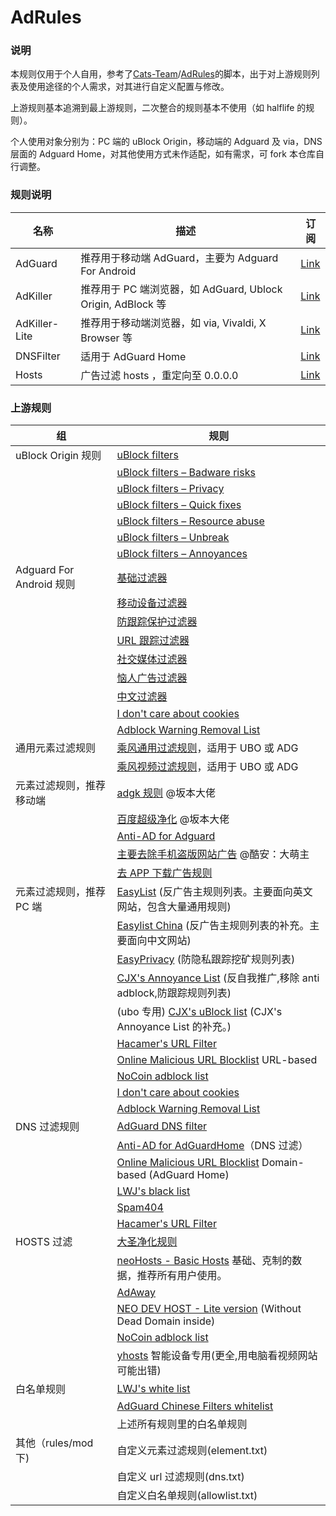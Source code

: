 # AdRules

### 说明

本规则仅用于个人自用，参考了[Cats-Team](https://github.com/Cats-Team)/[AdRules](https://github.com/Cats-Team/AdRules)的脚本，出于对上游规则列表及使用途径的个人需求，对其进行自定义配置与修改。

上游规则基本追溯到最上游规则，二次整合的规则基本不使用（如 halflife 的规则）。

个人使用对象分别为：PC 端的 uBlock Origin，移动端的 Adguard 及 via，DNS 层面的 Adguard Home，对其他使用方式未作适配，如有需求，可 fork 本仓库自行调整。

### 规则说明

| 名称          | 描述                                                        | 订阅                                                                              |
| ------------- | ----------------------------------------------------------- | --------------------------------------------------------------------------------- |
| AdGuard       | 推荐用于移动端 AdGuard，主要为 Adguard For Android          | [Link](https://raw.githubusercontent.com/PhoenixLjw/AdRules/main/adguard.txt)     |
| AdKiller      | 推荐用于 PC 端浏览器，如 AdGuard, Ublock Origin, AdBlock 等 | [Link](https://raw.githubusercontent.com/PhoenixLjw/AdRules/main/filter.txt)      |
| AdKiller-Lite | 推荐用于移动端浏览器，如 via, Vivaldi, X Browser 等         | [Link](https://raw.githubusercontent.com/PhoenixLjw/AdRules/main/filter-lite.txt) |
| DNSFilter     | 适用于 AdGuard Home                                         | [Link](https://raw.githubusercontent.com/PhoenixLjw/AdRules/main/dns.txt)         |
| Hosts         | 广告过滤 hosts ，重定向至 0.0.0.0                           | [Link](https://raw.githubusercontent.com/PhoenixLjw/AdRules/main/hosts.txt)       |

### 上游规则

| 组                       | 规则                                                                                                                                              |
| ------------------------ | ------------------------------------------------------------------------------------------------------------------------------------------------- |
| uBlock Origin 规则       | [uBlock filters](https://raw.githubusercontent.com/uBlockOrigin/uAssets/master/filters/filters.txt)                                               |
|                          | [uBlock filters – Badware risks](https://raw.githubusercontent.com/uBlockOrigin/uAssets/master/filters/badware.txt)                               |
|                          | [uBlock filters – Privacy](https://raw.githubusercontent.com/uBlockOrigin/uAssets/master/filters/privacy.txt)                                     |
|                          | [uBlock filters – Quick fixes](https://raw.githubusercontent.com/uBlockOrigin/uAssets/master/filters/quick-fixes.txt)                             |
|                          | [uBlock filters – Resource abuse](https://raw.githubusercontent.com/uBlockOrigin/uAssets/master/filters/resource-abuse.txt)                       |
|                          | [uBlock filters – Unbreak](https://raw.githubusercontent.com/uBlockOrigin/uAssets/master/filters/unbreak.txt)                                     |
|                          | [uBlock filters – Annoyances](https://raw.githubusercontent.com/uBlockOrigin/uAssets/master/filters/annoyances.txt)                               |
| Adguard For Android 规则 | [基础过滤器](https://filters.adtidy.org/android/filters/2_optimized.txt)                                                                          |
|                          | [移动设备过滤器](https://filters.adtidy.org/android/filters/11_optimized.txt)                                                                     |
|                          | [防跟踪保护过滤器](https://filters.adtidy.org/android/filters/3_optimized.txt)                                                                    |
|                          | [URL 跟踪过滤器](https://filters.adtidy.org/android/filters/17_optimized.txt)                                                                     |
|                          | [社交媒体过滤器](https://filters.adtidy.org/android/filters/4_optimized.txt)                                                                      |
|                          | [恼人广告过滤器](https://filters.adtidy.org/android/filters/14_optimized.txt)                                                                     |
|                          | [中文过滤器](https://filters.adtidy.org/android/filters/224_optimized.txt)                                                                        |
|                          | [I don't care about cookies](https://www.i-dont-care-about-cookies.eu/abp/)                                                                       |
|                          | [Adblock Warning Removal List](https://easylist-downloads.adblockplus.org/antiadblockfilters.txt)                                                 |
| 通用元素过滤规则         | [乘风通用过滤规则](https://raw.githubusercontent.com/xinggsf/Adblock-Plus-Rule/master/rule.txt)，适用于 UBO 或 ADG                                |
|                          | [乘风视频过滤规则](https://raw.githubusercontent.com/xinggsf/Adblock-Plus-Rule/master/mv.txt)，适用于 UBO 或 ADG                                  |
| 元素过滤规则，推荐移动端 | [adgk 规则](https://raw.githubusercontent.com/banbendalao/ADgk/master/ADgk.txt) @坂本大佬                                                         |
|                          | [百度超级净化](https://raw.githubusercontent.com/banbendalao/ADgk/master/kill-baidu-ad.txt) @坂本大佬                                             |
|                          | [Anti-AD for Adguard](https://raw.githubusercontent.com/privacy-protection-tools/anti-AD/master/anti-ad-adguard.txt)                              |
|                          | [主要去除手机盗版网站广告](https://raw.githubusercontent.com/damengzhu/banad/main/jiekouAD.txt) @酷安：大萌主                                     |
|                          | [去 APP 下载广告规则](https://raw.githubusercontent.com/Noyllopa/NoAppDownload/master/NoAppDownload.txt)                                          |
| 元素过滤规则，推荐 PC 端 | [EasyList](https://easylist.to/easylist/easylist.txt) (反广告主规则列表。主要面向英文网站，包含大量通用规则)                                      |
|                          | [Easylist China](https://easylist-downloads.adblockplus.org/easylistchina.txt) (反广告主规则列表的补充。主要面向中文网站)                         |
|                          | [EasyPrivacy](https://easylist.to/easylist/easyprivacy.txt) (防隐私跟踪挖矿规则列表)                                                              |
|                          | [CJX's Annoyance List](https://raw.githubusercontent.com/cjx82630/cjxlist/master/cjx-annoyance.txt) (反自我推广,移除 anti adblock,防跟踪规则列表) |
|                          | (ubo 专用) [CJX's uBlock list](https://raw.githubusercontent.com/cjx82630/cjxlist/master/cjx-ublock.txt) (CJX's Annoyance List 的补充。)          |
|                          | [Hacamer's URL Filter](https://raw.githubusercontent.com/Cats-Team/AdRule/main/url-filter.txt)                                                    |
|                          | [Online Malicious URL Blocklist](https://curben.gitlab.io/malware-filter/urlhaus-filter-online.txt) URL-based                                     |
|                          | [NoCoin adblock list](https://github.com/hoshsadiq/adblock-nocoin-list/raw/master/nocoin-ublock.txt)                                              |
|                          | [I don't care about cookies](https://www.i-dont-care-about-cookies.eu/abp/)                                                                       |
|                          | [Adblock Warning Removal List](https://easylist-downloads.adblockplus.org/antiadblockfilters.txt)                                                 |
| DNS 过滤规则             | [AdGuard DNS filter](https://adguardteam.github.io/AdGuardSDNSFilter/Filters/filter.txt)                                                          |
|                          | [Anti-AD for AdGuardHome](https://raw.githubusercontent.com/privacy-protection-tools/anti-AD/master/anti-ad-easylist.txt)（DNS 过滤）             |
|                          | [Online Malicious URL Blocklist](https://curben.gitlab.io/malware-filter/urlhaus-filter-agh-online.txt) Domain-based (AdGuard Home)               |
|                          | [LWJ's black list](https://raw.githubusercontent.com/liwenjie119/adg-rules/master/black.txt)                                                      |
|                          | [Spam404](https://raw.githubusercontent.com/Spam404/lists/master/main-blacklist.txt)                                                              |
|                          | [Hacamer's URL Filter](https://raw.githubusercontent.com/Cats-Team/AdRule/main/url-filter.txt)                                                    |
| HOSTS 过滤               | [大圣净化规则](https://raw.githubusercontent.com/jdlingyu/ad-wars/master/hosts)                                                                   |
|                          | [neoHosts - Basic Hosts](https://cdn.jsdelivr.net/gh/neoFelhz/neohosts@gh-pages/basic/hosts.txt) 基础、克制的数据，推荐所有用户使用。             |
|                          | [AdAway](https://adaway.org/hosts.txt)                                                                                                            |
|                          | [NEO DEV HOST - Lite version](https://raw.githubusercontent.com/neodevpro/neodevhost/master/lite_host) (Without Dead Domain inside)               |
|                          | [NoCoin adblock list](https://raw.githubusercontent.com/hoshsadiq/adblock-nocoin-list/master/hosts.txt)                                           |
|                          | [yhosts](https://raw.githubusercontent.com/VeleSila/yhosts/master/hosts) 智能设备专用(更全,用电脑看视频网站可能出错)                              |
| 白名单规则               | [LWJ's white list](https://raw.githubusercontent.com/liwenjie119/adg-rules/master/white.txt)                                                      |
|                          | [AdGuard Chinese Filters whitelist](https://raw.githubusercontent.com/AdguardTeam/AdguardFilters/master/ChineseFilter/sections/whitelist.txt)     |
|                          | 上述所有规则里的白名单规则                                                                                                                        |
| 其他（rules/mod 下)      | 自定义元素过滤规则(element.txt)                                                                                                                   |
|                          | 自定义 url 过滤规则(dns.txt)                                                                                                                      |
|                          | 自定义白名单规则(allowlist.txt)                                                                                                                   |
